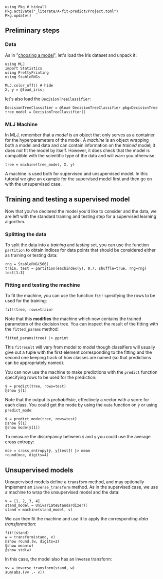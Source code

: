 <!--This file was generated, do not modify it.-->
````julia:ex1
using Pkg # hideall
Pkg.activate("_literate/A-fit-predict/Project.toml")
Pkg.update()
````

[MLJ.jl]: https://github.com/alan-turing-institute/MLJ.jl
[RDatasets.jl]: https://github.com/JuliaStats/RDatasets.jl
[DecisionTree.jl]: https://github.com/bensadeghi/DecisionTree.jl

## Preliminary steps

### Data

As in "[choosing a model](/getting-started/choosing-a-model/)", let's load the Iris dataset and unpack it:

````julia:ex2
using MLJ
import Statistics
using PrettyPrinting
using StableRNGs

MLJ.color_off() # hide
X, y = @load_iris;
````

let's also load the `DecisionTreeClassifier`:

````julia:ex3
DecisionTreeClassifier = @load DecisionTreeClassifier pkg=DecisionTree
tree_model = DecisionTreeClassifier()
````

### MLJ Machine

In MLJ, remember that a *model* is an object that only serves as a container for the hyperparameters of the model.
A *machine* is an object wrapping both a model and data and can contain information on the *trained* model; it does *not* fit the model by itself.
However, it does check that the model is compatible with the scientific type of the data and will warn you otherwise.

````julia:ex4
tree = machine(tree_model, X, y)
````

A machine is used both for supervised and unsupervised model.
In this tutorial we give an example for the supervised model first and then go on with the unsupervised case.

## Training and testing a supervised model

Now that you've declared the model you'd like to consider and the data, we are left with the standard training and testing step for a supervised learning algorithm.

### Splitting the data

To split the data into a *training* and *testing* set, you can use the function `partition` to obtain indices for data points that should be considered either as training or testing data:

````julia:ex5
rng = StableRNG(566)
train, test = partition(eachindex(y), 0.7, shuffle=true, rng=rng)
test[1:3]
````

### Fitting and testing the machine

To fit the machine, you can use the function `fit!` specifying the rows to be used for the training:

````julia:ex6
fit!(tree, rows=train)
````

Note that this **modifies** the machine which now contains the trained parameters of the decision tree.
You can inspect the result of the fitting with the `fitted_params` method:

````julia:ex7
fitted_params(tree) |> pprint
````

This `fitresult` will vary from model to model though classifiers will usually give out a tuple with the first element corresponding to the fitting and the second one keeping track of how classes are named (so that predictions can be appropriately named).

You can now use the machine to make predictions with the `predict` function specifying rows to be used for the prediction:

````julia:ex8
ŷ = predict(tree, rows=test)
@show ŷ[1]
````

Note that the output is *probabilistic*, effectively a vector with a score for each class.
You could get the mode by using the `mode` function on `ŷ` or using `predict_mode`:

````julia:ex9
ȳ = predict_mode(tree, rows=test)
@show ȳ[1]
@show mode(ŷ[1])
````

To measure the discrepancy between `ŷ` and `y` you could use the average cross entropy:

````julia:ex10
mce = cross_entropy(ŷ, y[test]) |> mean
round(mce, digits=4)
````

## Unsupervised models

Unsupervised models define a `transform` method,
and may optionally implement an `inverse_transform` method.
As in the supervised case, we use a machine to wrap the unsupervised model and the data:

````julia:ex11
v = [1, 2, 3, 4]
stand_model = UnivariateStandardizer()
stand = machine(stand_model, v)
````

We can then fit the machine and use it to apply the corresponding *data transformation*:

````julia:ex12
fit!(stand)
w = transform(stand, v)
@show round.(w, digits=2)
@show mean(w)
@show std(w)
````

In this case, the model also has an inverse transform:

````julia:ex13
vv = inverse_transform(stand, w)
sum(abs.(vv .- v))
````

